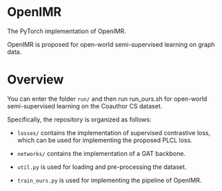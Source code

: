 # OpenIMR
The PyTorch implementation of OpenIMR.

OpenIMR is proposed for open-world semi-supervised learning on graph data.

# Overview
You can enter the folder `run/` and then run run_ours.sh for open-world semi-supervised learning on the Coauthor CS dataset.

Specifically, the repository is organized as follows:

* `losses/` contains the implementation of supervised contrastive loss, which can be used for implementing the proposed PLCL loss.

* `networks/` contains the implementation of a GAT backbone.
 
* `util.py` is used for loading and pre-processing the dataset.

* `train_ours.py` is used for implementing the pipeline of OpenIMR.
 
